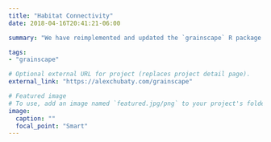 ```yaml
---
title: "Habitat Connectivity"
date: 2018-04-16T20:41:21-06:00

summary: "We have reimplemented and updated the `grainscape` R package for landscape connectivity, habitat, and protected area network analyses."

tags:
- "grainscape"

# Optional external URL for project (replaces project detail page).
external_link: "https://alexchubaty.com/grainscape"

# Featured image
# To use, add an image named `featured.jpg/png` to your project's folder.
image:
  caption: ""
  focal_point: "Smart"
---
```

